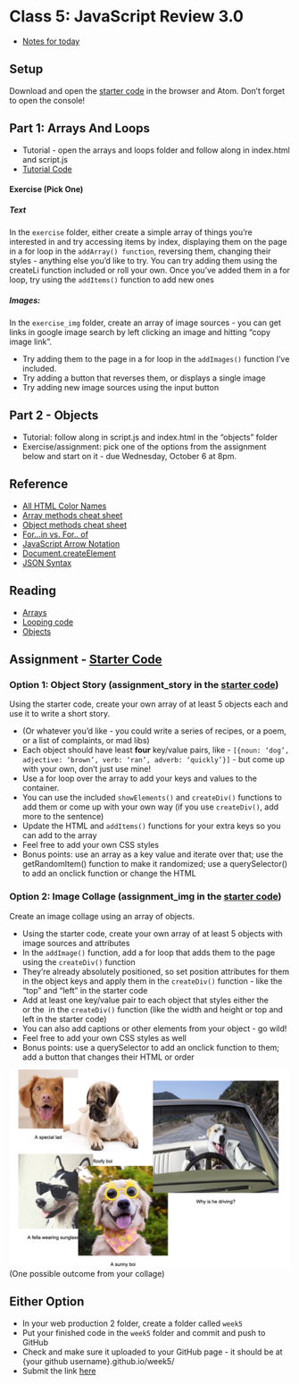 # Class 5: JavaScript Review 3.0

- [Notes for today](notes.md)

## Setup

Download and open the [starter code](https://drive.google.com/file/d/1WcsCXX1DsHpPO5XiFghSh5Jc46QRgE0f/view?usp=sharing) in the browser and Atom. Don’t forget to open the console!

## Part 1: Arrays And Loops
- Tutorial - open the arrays and loops folder and follow along in index.html and script.js
- [Tutorial Code](https://drive.google.com/file/d/1Uz9yEQ4qu2dWLvjE89JmPZB3u4aoZc3y/view?usp=sharing)

#### Exercise (Pick One)
##### Text
In the `exercise` folder, either create a simple array of things you’re interested in and try accessing items by index, displaying them on the page in a for loop in the `addArray() function`, reversing them, changing their styles - anything else you’d like to try. You can try adding them using the createLi function included or roll your own. Once you’ve added them in a for loop, try using the `addItems()` function to add new ones

##### Images:
In the `exercise_img` folder, create an array of image sources - you can get links in google image search by left clicking an image and hitting “copy image link”. 
- Try adding them to the page in a for loop in the `addImages()` function I’ve included.
- Try adding a button that reverses them, or displays a single image
- Try adding new image sources using the input button

## Part 2 - Objects
- Tutorial: follow along in script.js and index.html in the “objects” folder
- Exercise/assignment: pick one of the options from the assignment below and start on it - due Wednesday, October 6 at 8pm.

## Reference

- [All HTML Color Names](https://www.w3schools.com/colors/colors_groups.asp)
- [Array methods cheat sheet](https://dev.to/vincenius/javascript-array-functions-cheatsheet-1c15)
- [Object methods cheat sheet](https://dev.to/vincenius/javascript-object-functions-cheat-sheet-48nn)
- [For...in vs. For.. of](https://bitsofco.de/for-in-vs-for-of/)
- [JavaScript Arrow Notation](https://www.w3schools.com/js/js_arrow_function.asp)
- [Document.createElement](https://developer.mozilla.org/en-US/docs/Web/API/Document/createElement)
- [JSON Syntax](https://www.w3schools.com/js/js_json_syntax.asp)

## Reading
- [Arrays](https://developer.mozilla.org/en-US/docs/Learn/JavaScript/First_steps/Arrays)
- [Looping code](https://developer.mozilla.org/en-US/docs/Learn/JavaScript/Building_blocks/Looping_code)
- [Objects](https://developer.mozilla.org/en-US/docs/Learn/JavaScript/Objects/Basics)

## Assignment - [Starter Code](https://drive.google.com/file/d/1Ogj5CTEg5Ha4EEQuG7NaijXLV35h9dck/view?usp=sharing)

### Option 1: Object Story (assignment_story in the [starter code](https://drive.google.com/file/d/1Ogj5CTEg5Ha4EEQuG7NaijXLV35h9dck/view?usp=sharing))
Using the starter code, create your own array of at least 5 objects each and use it to write a short story.
- (Or whatever you’d like - you could write a series of recipes, or a poem, or a list of complaints, or mad libs)
- Each object should have least **four** key/value pairs, like - `[{noun: ‘dog’, adjective: ‘brown’, verb: ‘ran’, adverb: ‘quickly’}]` - but come up with your own, don’t just use mine!
- Use a for loop over the array to add your keys and values to the container.
- You can use the included `showElements()` and `createDiv()` functions to add them or come up with your own way (if you use `createDiv()`, add more to the sentence)
- Update the HTML and `addItems()` functions for your extra keys so you can add to the array
- Feel free to add your own CSS styles
- Bonus points: use an array as a key value and iterate over that; use the getRandomItem() function to make it randomized; use a querySelector() to add an onclick function or change the HTML


### Option 2: Image Collage (assignment_img in the [starter code](https://drive.google.com/file/d/1Ogj5CTEg5Ha4EEQuG7NaijXLV35h9dck/view?usp=sharing))
Create an image collage using an array of objects.
- Using the starter code, create your own array of at least 5 objects with image sources and attributes
- In the `addImage()` function, add a for loop that adds them to the page using the `createDiv()` function
- They’re already absolutely positioned, so set position attributes for them in the object keys and apply them in the `createDiv()` function - like the “top” and “left” in the starter code
- Add at least one key/value pair to each object that styles either the <div> or the <img> in the `createDiv()` function (like the width and height or top and left in the starter code)
- You can also add captions or other elements from your object - go wild!
- Feel free to add your own CSS styles as well
- Bonus points: use a querySelector to add an onclick function to them; add a button that changes their HTML or order

<img src='img/collage.png' width='800px' >
(One possible outcome from your collage)

## Either Option

- In your web production 2 folder, create a folder called `week5`
- Put your finished code in the `week5` folder and commit and push to GitHub
- Check and make sure it uploaded to your GitHub page - it should be at {your github username}.github.io/week5/
- Submit the link [here](https://docs.google.com/forms/d/e/1FAIpQLScJ_hzjToD08UX5Py2QP4t8VhiKaIAHZNn6dQVUQbSerfHgrA/viewform?usp=sf_link)

